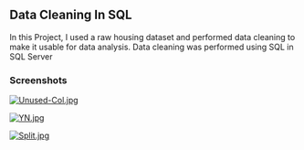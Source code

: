 ## Data Cleaning In SQL

In this Project, I used a raw housing dataset and performed data cleaning to make it usable for data analysis. Data cleaning was performed using SQL in SQL Server

### Screenshots

[![Unused-Col.jpg](https://i.postimg.cc/qv9fh7C5/Unused-Col.jpg)](https://postimg.cc/Hr4vFdzw)

[![YN.jpg](https://i.postimg.cc/cCYhzsJr/YN.jpg)](https://postimg.cc/wRqDyYLp)


[![Split.jpg](https://i.postimg.cc/C5Fph6fM/Split.jpg)](https://postimg.cc/7GQWX9Vj)

